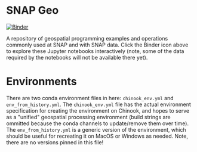 # SNAP Geo

[![Binder](https://mybinder.org/badge_logo.svg)](https://mybinder.org/v2/gh/ua-snap/snap-geo/HEAD)

A repository of geospatial programming examples and operations commonly used at SNAP and with SNAP data. Click the Binder icon above to explore these Jupyter notebooks interactively (note, some of the data required by the notebooks will not be available there yet).

# Environments

There are two conda environment files in here: `chinook_env.yml` and `env_from_history.yml`. The `chinook_env.yml` file has the actual environment specification for creating the environment on Chinook, and hopes to serve as a "unified" geospatial processing environment (build strings are ommitted because the conda channels to update/remove them over time). The `env_from_history.yml` is a generic version of the environment, which should be useful for recreating it on MacOS or Windows as needed. Note, there are no versions pinned in this file! 
